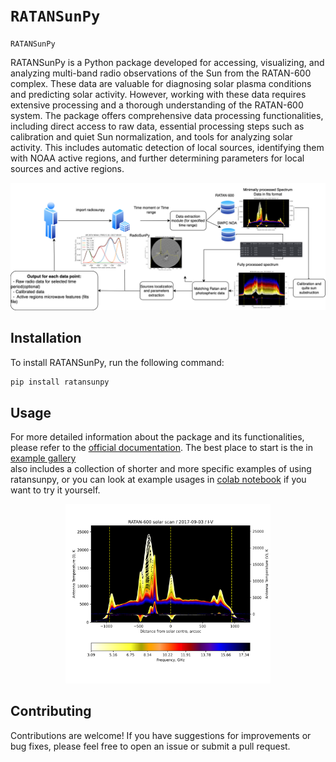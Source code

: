 # ``RATANSunPy``
``RATANSunPy`` 

RATANSunPy is a Python package developed for accessing, visualizing, and analyzing
multi-band radio observations of the Sun from the RATAN-600 complex. These data are 
valuable for diagnosing solar plasma conditions and predicting solar activity. 
However, working with these data requires extensive processing and a thorough 
understanding of the RATAN-600 system. The package offers comprehensive data 
processing functionalities, including direct access to raw data, essential 
processing steps such as calibration and quiet Sun normalization, and tools for 
analyzing solar activity. This includes automatic detection of local sources,
identifying them with NOAA active regions, and further determining parameters for 
local sources and active regions.

![ratansunpy workflow](images/ratansunpy_workflow.png)

## Installation

To install RATANSunPy, run the following command:
```bash
pip install ratansunpy
```

## Usage
 
For more detailed information about the package and its functionalities, please refer to the [official documentation](https://github.com/SpbfSAO/RATANSunPy).
The best place to start is the in [example gallery](https://github.com/SpbfSAO/RATANSunPy/tree/main/notebooks)  
also includes a collection of shorter and more specific examples of using ratansunpy, or you can look at example usages in [colab notebook](https://colab.research.google.com/drive/1JCaW_Kj-1Al-sDoNhJRawlSit5gietKm?usp=sharing) if you want to try it yourself. 

<p align="center">
  <img src="images/raw_ratan_scan.png" alt="ratan fits data" style="width:65%;"/>
</p>


## Contributing

Contributions are welcome! If you have suggestions for improvements or bug fixes, 
please feel free to open an issue or submit a pull request.

